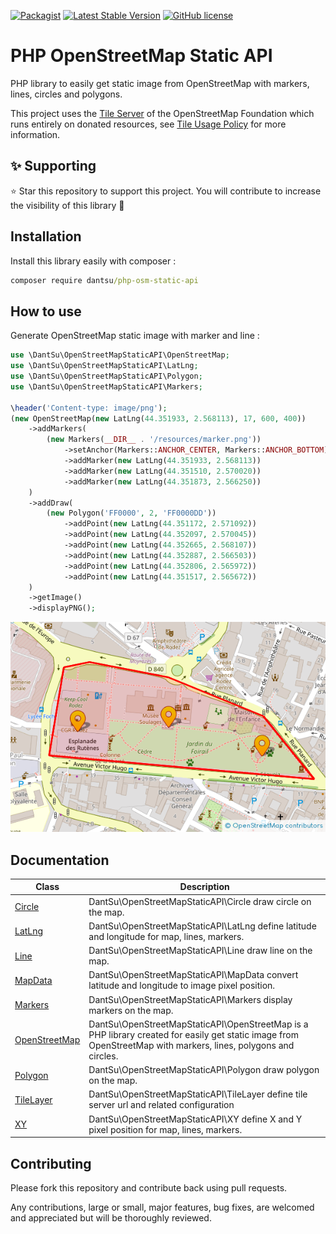 [![Packagist](https://img.shields.io/packagist/dt/DantSu/php-osm-static-api.svg)](https://packagist.org/packages/DantSu/php-osm-static-api)
[![Latest Stable Version](https://poser.pugx.org/DantSu/php-osm-static-api/v/stable)](https://packagist.org/packages/DantSu/php-osm-static-api)
[![GitHub license](https://img.shields.io/github/license/DantSu/php-osm-static-api.svg)](https://github.com/DantSu/php-osm-static-api/blob/master/LICENSE)

# PHP OpenStreetMap Static API

PHP library to easily get static image from OpenStreetMap with markers, lines, circles and polygons.

This project uses the [Tile Server](https://wiki.openstreetmap.org/wiki/Tile_servers) of the OpenStreetMap Foundation which runs entirely on donated resources, see [Tile Usage Policy](https://operations.osmfoundation.org/policies/tiles/) for more information.

## ✨ Supporting

⭐ Star this repository to support this project. You will contribute to increase the visibility of this library 🙂

## Installation

Install this library easily with composer :

```cmd
composer require dantsu/php-osm-static-api
```

## How to use

Generate OpenStreetMap static image with marker and line :

```php
use \DantSu\OpenStreetMapStaticAPI\OpenStreetMap;
use \DantSu\OpenStreetMapStaticAPI\LatLng;
use \DantSu\OpenStreetMapStaticAPI\Polygon;
use \DantSu\OpenStreetMapStaticAPI\Markers;

\header('Content-type: image/png');
(new OpenStreetMap(new LatLng(44.351933, 2.568113), 17, 600, 400))
    ->addMarkers(
        (new Markers(__DIR__ . '/resources/marker.png'))
            ->setAnchor(Markers::ANCHOR_CENTER, Markers::ANCHOR_BOTTOM)
            ->addMarker(new LatLng(44.351933, 2.568113))
            ->addMarker(new LatLng(44.351510, 2.570020))
            ->addMarker(new LatLng(44.351873, 2.566250))
    )
    ->addDraw(
        (new Polygon('FF0000', 2, 'FF0000DD'))
            ->addPoint(new LatLng(44.351172, 2.571092))
            ->addPoint(new LatLng(44.352097, 2.570045))
            ->addPoint(new LatLng(44.352665, 2.568107))
            ->addPoint(new LatLng(44.352887, 2.566503))
            ->addPoint(new LatLng(44.352806, 2.565972))
            ->addPoint(new LatLng(44.351517, 2.565672))
    )
    ->getImage()
    ->displayPNG();
```

![Exported OpenStreetMap image](./src/samples/resources/sample1.png)

## Documentation

| Class | Description |
|---    |---          |
| [Circle](./docs/classes/DantSu/OpenStreetMapStaticAPI/Circle.md) | DantSu\OpenStreetMapStaticAPI\Circle draw circle on the map.|
| [LatLng](./docs/classes/DantSu/OpenStreetMapStaticAPI/LatLng.md) | DantSu\OpenStreetMapStaticAPI\LatLng define latitude and longitude for map, lines, markers.|
| [Line](./docs/classes/DantSu/OpenStreetMapStaticAPI/Line.md) | DantSu\OpenStreetMapStaticAPI\Line draw line on the map.|
| [MapData](./docs/classes/DantSu/OpenStreetMapStaticAPI/MapData.md) | DantSu\OpenStreetMapStaticAPI\MapData convert latitude and longitude to image pixel position.|
| [Markers](./docs/classes/DantSu/OpenStreetMapStaticAPI/Markers.md) | DantSu\OpenStreetMapStaticAPI\Markers display markers on the map.|
| [OpenStreetMap](./docs/classes/DantSu/OpenStreetMapStaticAPI/OpenStreetMap.md) | DantSu\OpenStreetMapStaticAPI\OpenStreetMap is a PHP library created for easily get static image from OpenStreetMap with markers, lines, polygons and circles.|
| [Polygon](./docs/classes/DantSu/OpenStreetMapStaticAPI/Polygon.md) | DantSu\OpenStreetMapStaticAPI\Polygon draw polygon on the map.|
| [TileLayer](./docs/classes/DantSu/OpenStreetMapStaticAPI/TileLayer.md) | DantSu\OpenStreetMapStaticAPI\TileLayer define tile server url and related configuration|
| [XY](./docs/classes/DantSu/OpenStreetMapStaticAPI/XY.md) | DantSu\OpenStreetMapStaticAPI\XY define X and Y pixel position for map, lines, markers.|


## Contributing

Please fork this repository and contribute back using pull requests.

Any contributions, large or small, major features, bug fixes, are welcomed and appreciated but will be thoroughly reviewed.


